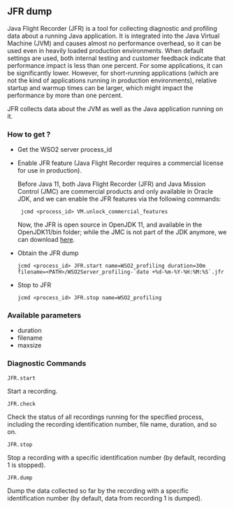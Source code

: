 ## JFR dump

Java Flight Recorder (JFR) is a tool for collecting diagnostic and profiling data about a running Java application. It is integrated into the Java Virtual Machine (JVM) and causes almost no performance overhead, so it can be used even in heavily loaded production environments. When default settings are used, both internal testing and customer feedback indicate that performance impact is less than one percent. For some applications, it can be significantly lower. However, for short-running applications (which are not the kind of applications running in production environments), relative startup and warmup times can be larger, which might impact the performance by more than one percent.

JFR collects data about the JVM as well as the Java application running on it.

### How to get ?

* Get the WSO2 server process_id
* Enable JFR feature (Java Flight Recorder requires a commercial license for use in production).

  Before Java 11, both Java Flight Recorder (JFR) and Java Mission Control (JMC) are commercial products
and only available in Oracle JDK, and we can enable the JFR features via the following commands:
    ``` 
     jcmd <process_id> VM.unlock_commercial_features
    ```
    Now, the JFR is open source in OpenJDK 11, and available in the OpenJDK11/bin folder; while the JMC is not part of the JDK anymore, we can download [here](https://jdk.java.net/jmc/).
* Obtain the JFR dump
    ```
    jcmd <process_id> JFR.start name=WSO2_profiling duration=30m filename=<PATH>/WSO2Server_profiling-`date +%d-%m-%Y-%H:%M:%S`.jfr
    ```
* Stop to JFR
    ```
    jcmd <process_id> JFR.stop name=WSO2_profiling
    ```

### Available parameters 

- duration
- filename
- maxsize

### Diagnostic Commands

`JFR.start`

Start a recording.

`JFR.check`

Check the status of all recordings running for the specified process, including the recording identification number, file name, duration, and so on.

`JFR.stop`

Stop a recording with a specific identification number (by default, recording 1 is stopped).

`JFR.dump`

Dump the data collected so far by the recording with a specific identification number (by default, data from recording 1 is dumped).




